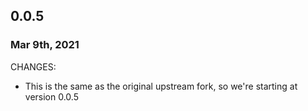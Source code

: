 ## 0.0.5
### Mar 9th, 2021

CHANGES:

* This is the same as the original upstream fork, so we're starting at version 0.0.5

